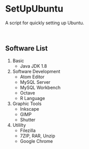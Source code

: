 # SetUpUbuntu
A script for quickly setting up Ubuntu.

<br/>

## Software List
1. Basic
   * Java JDK 1.8
1. Software Development
   * Atom Editor
   * MySQL Server
   * MySQL Workbench
   * Octave
   * R Language
1. Graphic Tools
   * Inkscape
   * GIMP
   * Shutter
1. Utililty
   * Filezilla
   * 7ZIP, RAR, Unzip
   * Google Chrome



